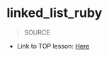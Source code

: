 # linked_list_ruby

> SOURCE
- Link to TOP lesson: [Here](https://www.theodinproject.com/lessons/ruby-linked-lists)